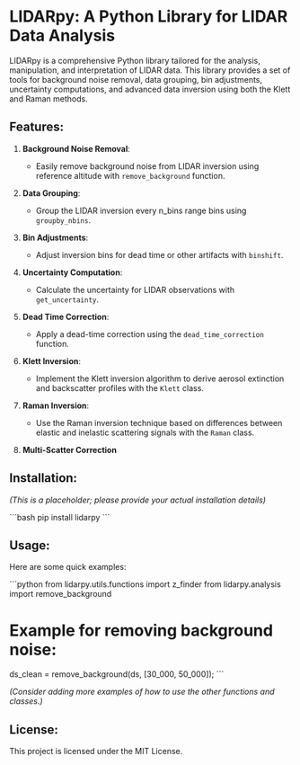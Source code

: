 # LIDARpy: A Python Library for LIDAR Data Analysis

LIDARpy is a comprehensive Python library tailored for the analysis, manipulation, and interpretation of LIDAR data. This library provides a set of tools for background noise removal, data grouping, bin adjustments, uncertainty computations, and advanced data inversion using both the Klett and Raman methods.

## Features:

1. **Background Noise Removal**:
   - Easily remove background noise from LIDAR inversion using reference altitude with `remove_background` function.
   
2. **Data Grouping**:
   - Group the LIDAR inversion every n_bins range bins using `groupby_nbins`.

3. **Bin Adjustments**:
   - Adjust inversion bins for dead time or other artifacts with `binshift`.

4. **Uncertainty Computation**:
   - Calculate the uncertainty for LIDAR observations with `get_uncertainty`.

5. **Dead Time Correction**:
   - Apply a dead-time correction using the `dead_time_correction` function.

6. **Klett Inversion**:
   - Implement the Klett inversion algorithm to derive aerosol extinction and backscatter profiles with the `Klett` class.

7. **Raman Inversion**:
   - Use the Raman inversion technique based on differences between elastic and inelastic scattering signals with the `Raman` class.
    
8. **Multi-Scatter Correction**

## Installation:

_(This is a placeholder; please provide your actual installation details)_

\```bash
pip install lidarpy
\```

## Usage:

Here are some quick examples:

\```python
from lidarpy.utils.functions import z_finder
from lidarpy.analysis import remove_background

# Example for removing background noise:
ds_clean = remove_background(ds, [30_000, 50_000]);
\```

_(Consider adding more examples of how to use the other functions and classes.)_

## License:

This project is licensed under the MIT License.
